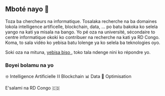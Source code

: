 ## Mboté nayo 👋

Toza ba chercheurs na informatique. Tosalaka recherche na ba domaines lokola intelligence artificelle, blockchain, data, ... po batu bakoka ko selela yango na kati ya misala na bango.
Yo pé oza na université, sécondaire to centre informatique okoki ko contribuer na recherche na kati ya RD Congo. Koma, to sala vidéo ko yebisa batu lolenge ya ko selela ba teknologies oyo.

Soki oza na mituna, [yebisa biso ](https://github.com/llm-paper-org/.github/issues), toko tala ndenge nini ko répondre yo.

### Boyei bolamu na yo  

❇️ Intelligence Artificielle
⛓️ Blockchain 
📊 Data 
🚀 Optimisation

E'salami na RD Congo 🇨🇩
